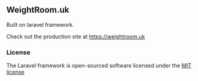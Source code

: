 ## WeightRoom.uk

Built on laravel framework.

Check out the production site at https://weightroom.uk

### License

The Laravel framework is open-sourced software licensed under the [MIT license](http://opensource.org/licenses/MIT)
